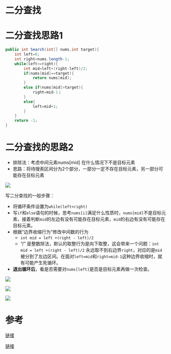# 二分查找


# 二分查找思路1

```java
public int Search(int[] nums,int target){
	int left=0;
    int right=nums.length-1;
    while(left<=right){
        int mid=left+(right-left)/2;
        if(nums[mid]==target){
            return nums[mid];
        }
        else if(nums[mid]>target){
            right=mid-1；
        }
        else{
            left=mid+1;
        }
    }
    return -1;
}

```



# 二分查找的思路2

- 排除法：考虑中间元素nums[mid] 在什么情况下不是目标元素
- 思路：将待搜索区间分为2个部分，一部分一定不存在目标元素，另一部分可能存在目标元素

![](https://gitee.com/shilongshen/xiaoxingimagebad/raw/master/img/20210327165030.png)

写二分查找的一般步骤：

- 将循环条件设置为`while(left<right)`
- 写`if`和`else`语句的时候，思考`nums[i]`满足什么性质时，`nums[mid]`不是目标元素，接着判断`mid`的左边有没有可能存在目标元素，`mid`的右边有没有可能存在目标元素。
- 根据“边界收缩行为”修改中间数的行为
  - `int mid = left +(right - left)/2`
  - “/” 是整数除法，默认的取整行为是向下取整，这会带来一个问题：`int mid = left +(right - left)/2` 永远取不到右边界`right`，对应的是`mid`被分到了左边区间。在面对`left=mid`和`right=mid-1`这种边界收缩时，就有可能产生死循环。
- **退出循环后**，看是否需要对`nums[left]`是否是目标元素再做一次检查。



![](https://gitee.com/shilongshen/xiaoxingimagebad/raw/master/img/20210327185441.png)

![](https://gitee.com/shilongshen/xiaoxingimagebad/raw/master/img/20210327191214.png)

![](https://gitee.com/shilongshen/xiaoxingimagebad/raw/master/img/20210404085454.png)

# 参考

[链接](https://www.bilibili.com/video/av83911694?p=1)

[链接](https://leetcode-cn.com/problems/find-first-and-last-position-of-element-in-sorted-array/solution/da-jia-bu-yao-kan-labuladong-de-jie-fa-fei-chang-2/)
